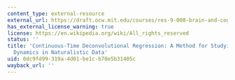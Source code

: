 ```yaml
---
content_type: external-resource
external_url: https://draft.ocw.mit.edu/courses/res-9-008-brain-and-cognitive-sciences-computational-tutorials/pages/continuous-time-deconvolutional-regression-a-method-for-studying-continuous-dynamics-in-naturalistic-data/
has_external_license_warning: true
license: https://en.wikipedia.org/wiki/All_rights_reserved
status: ''
title: 'Continuous-Time Deconvolutional Regression: A Method for Studying Continuous
  Dynamics in Naturalistic Data'
uid: 0dc9fd99-319a-4d01-be1c-b70e5b31405c
wayback_url: ''
---
```

